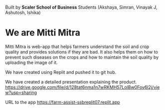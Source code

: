 Built by **Scaler School of Business** Students
(Akshaya, Simran, Vinayak J, Ashutosh, Ishika)

# We are Mitti Mitra

Mitti Mitra is web-app that helps farmers understand the soil and crop quality and provides solutions if they are bad. It also helps them on how to prevent such diseases on the crops and how to maintain the soil quality by uploading the image of it.

We have created using Replit and pushed it to git hub.

We have created a detailed presentation explaining the product.
https://drive.google.com/file/d/128tat6nma1n7wRKMH57LolBw0Fov6l2j/view?usp=sharing 

URL to the app
https://farm-assist-ssbreplit07.replit.app
